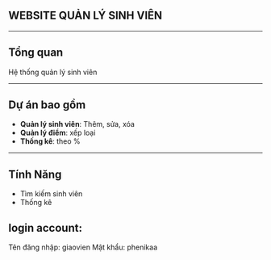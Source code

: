 ## WEBSITE QUẢN LÝ SINH VIÊN

---

## Tổng quan

Hệ thống quản lý sinh viên

---

## Dự án bao gồm 

- **Quản lý sinh viên**: Thêm, sửa, xóa
- **Quản lý điểm**: xếp loại
- **Thống kê**: theo %

---

## Tính Năng

- Tìm kiếm sinh viên
- Thống kê

  
## login account:
Tên đăng nhập: giaovien
Mật khẩu: phenikaa
